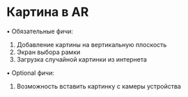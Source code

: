 # Картина в AR

• Обязательные фичи: 
1. Добавление картины на вертикальную плоскость 
2. Экран выбора рамки 
3. Загрузка случайной картинки из интернета 

• Optional фичи: 
1. Возможность вставить картинку с камеры устройства
